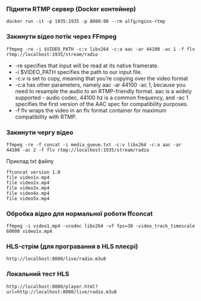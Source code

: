 ### Підняти RTMP сервер (Docker контейнер)
```
docker run -it -p 1935:1935 -p 8080:80 --rm alfg/nginx-rtmp
```

### Закинути відео потік через FFmpeg
```
ffmpeg -re -i $VIDEO_PATH -c:v libx264 -c:a aac -ar 44100 -ac 1 -f flv rtmp://localhost:1935/stream/radio
```

- -re specifies that input will be read at its native framerate.
- -i $VIDEO_PATH specifies the path to our input file.
- -c:v is set to copy, meaning that you’re copying over the video format
- -c:a has other parameters, namely aac -ar 44100 -ac 1, because you need to resample the audio to an RTMP-friendly format. aac is a widely supported - audio codec, 44100 hz is a common frequency, and -ac 1 specifies the first version of the AAC spec for compatibility purposes.
- -f flv wraps the video in an flv format container for maximum compatibility with RTMP.

### Закинути чергу відео
```
ffmpeg -re -f concat -i media_queue.txt -c:v libx264 -c:a aac -ar 44100 -ac 2 -f flv rtmp://localhost:1935/stream/radio
```

Приклад txt файлу
```
ffconcat version 1.0
file video1x.mp4
file video2x.mp4
file video3x.mp4
file video4x.mp4
file video5x.mp4
```

### Обробка відео для нормальної роботи ffconcat
```
ffmpeg -i video1.mp4 -vcodec libx264 -vf fps=30 -video_track_timescale 60000 video1x.mp4
```

### HLS-стрім (для програвання в HLS плеєрі)
```
http://localhost:8080/live/radio.m3u8
```

### Локальний тест HLS
```
http://localhost:8080/player.html?url=http://localhost:8080/live/radio.m3u8
```